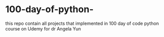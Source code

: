 # 100-day-of-python-
this repo contain all projects that implemented in 100 day of code python course on Udemy for dr Angela Yun
